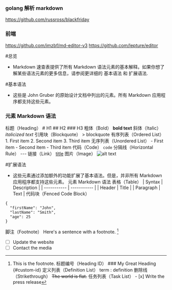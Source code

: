 ### golang 解析 markdown
https://github.com/russross/blackfriday
### 前端
https://github.com/imzbf/md-editor-v3
https://github.com/lepture/editor

#总览
- Markdown 速查表提供了所有 Markdown 语法元素的基本解释。如果你想了解某些语法元素的更多信息，请参阅更详细的 基本语法 和 扩展语法.

#基本语法
- 这些是 John Gruber 的原始设计文档中列出的元素。所有 Markdown 应用程序都支持这些元素。

### 元素	Markdown 语法
标题（Heading）	# H1 ## H2 ### H3
粗体（Bold）	**bold text**
斜体（Italic）	*italicized text*
引用块（Blockquote）	> blockquote
有序列表（Ordered List）	1. First item 2. Second item 3. Third item
无序列表（Unordered List）	- First item - Second item - Third item
代码（Code）	`code`
分隔线（Horizontal Rule）	---
链接（Link）	[title](https://www.example.com)
图片（Image）	![alt text](image.jpg)

#扩展语法
- 这些元素通过添加额外的功能扩展了基本语法。但是，并非所有 Markdown 应用程序都支持这些元素。
元素	Markdown 语法
表格（Table）	| Syntax      | Description |
| ----------- | ----------- |
| Header      | Title       |
| Paragraph   | Text        |
代码块（Fenced Code Block）	
```
{
  "firstName": "John",
  "lastName": "Smith",
  "age": 25
}
```
脚注（Footnote）	Here's a sentence with a footnote. [^1]
[^1]: This is the footnote.
标题编号（Heading ID）	### My Great Heading {#custom-id}
定义列表（Definition List）	term
: definition
删除线（Strikethrough）	~~The world is flat.~~
任务列表（Task List）	- [x] Write the press release
- [ ] Update the website
- [ ] Contact the media
